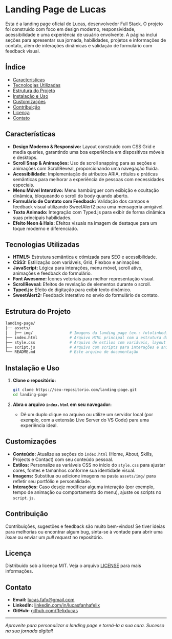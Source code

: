 
# Landing Page de Lucas

Esta é a landing page oficial de Lucas, desenvolvedor Full Stack. O projeto foi construído com foco em design moderno, responsividade, acessibilidade e uma experiência de usuário envolvente. A página inclui seções para apresentar sua jornada, habilidades, projetos e informações de contato, além de interações dinâmicas e validação de formulário com feedback visual.

## Índice

- [Características](#características)
- [Tecnologias Utilizadas](#tecnologias-utilizadas)
- [Estrutura do Projeto](#estrutura-do-projeto)
- [Instalação e Uso](#instalação-e-uso)
- [Customizações](#customizações)
- [Contribuição](#contribuição)
- [Licença](#licença)
- [Contato](#contato)

## Características

- **Design Moderno & Responsivo:** Layout construído com CSS Grid e media queries, garantindo uma boa experiência em dispositivos móveis e desktops.
- **Scroll Snap & Animações:** Uso de scroll snapping para as seções e animações com ScrollReveal, proporcionando uma navegação fluida.
- **Acessibilidade:** Implementação de atributos ARIA, rótulos e práticas semânticas para melhorar a experiência de pessoas com necessidades especiais.
- **Menu Móvel Interativo:** Menu hambúrguer com exibição e ocultação dinâmica, bloqueando o scroll do body quando aberto.
- **Formulário de Contato com Feedback:** Validação dos campos e feedback visual utilizando SweetAlert2 para uma mensageria amigável.
- **Texto Animado:** Integração com Typed.js para exibir de forma dinâmica suas principais habilidades.
- **Efeito Neon & Halo:** Efeitos visuais na imagem de destaque para um toque moderno e diferenciado.

## Tecnologias Utilizadas

- **HTML5:** Estrutura semântica e otimizada para SEO e acessibilidade.
- **CSS3:** Estilização com variáveis, Grid, Flexbox e animações.
- **JavaScript:** Lógica para interações, menu móvel, scroll ativo, animações e feedback do formulário.
- **Font Awesome:** Ícones vetoriais para melhor representação visual.
- **ScrollReveal:** Efeitos de revelação de elementos durante o scroll.
- **Typed.js:** Efeito de digitação para exibir texto dinâmico.
- **SweetAlert2:** Feedback interativo no envio do formulário de contato.

## Estrutura do Projeto

```bash
landing-page/
├── assets/
│   ├── img/                # Imagens da landing page (ex.: fotolinkedin.jpg, pixelart.png, favicon.ico, etc.)
├── index.html              # Arquivo HTML principal com a estrutura da página
├── style.css               # Arquivo de estilos com variáveis, layout e responsividade
├── script.js               # Arquivo com scripts para interações e animações
└── README.md               # Este arquivo de documentação
```

## Instalação e Uso

1. **Clone o repositório:**

   ```bash
   git clone https://seu-repositorio.com/landing-page.git
   cd landing-page
   ```

2. **Abra o arquivo `index.html` em seu navegador:**

   - Dê um duplo clique no arquivo ou utilize um servidor local (por exemplo, com a extensão Live Server do VS Code) para uma experiência ideal.

## Customizações

- **Conteúdo:** Atualize as seções do `index.html` (Home, About, Skills, Projects e Contact) com seu conteúdo pessoal.
- **Estilos:** Personalize as variáveis CSS no início do `style.css` para ajustar cores, fontes e tamanhos conforme sua identidade visual.
- **Imagens:** Substitua ou adicione imagens na pasta `assets/img/` para refletir seu portfólio e personalidade.
- **Interações:** Caso deseje modificar alguma interação (por exemplo, tempo de animação ou comportamento do menu), ajuste os scripts no `script.js`.

## Contribuição

Contribuições, sugestões e feedback são muito bem-vindos! Se tiver ideias para melhorias ou encontrar algum bug, sinta-se à vontade para abrir uma _issue_ ou enviar um _pull request_ no repositório.

## Licença

Distribuído sob a licença MIT. Veja o arquivo [LICENSE](LICENSE) para mais informações.

## Contato

- **Email:** [lucas.fafx@gmail.com](mailto:lucas.fafx@gmail.com)
- **LinkedIn:** [linkedin.com/in/lucasfanhafelix](https://linkedin.com/in/lucasfanhafelix)
- **GitHub:** [github.com/ffelixlucas](https://github.com/ffelixlucas)

---

*Aproveite para personalizar a landing page e torná-la a sua cara. Sucesso na sua jornada digital!*
